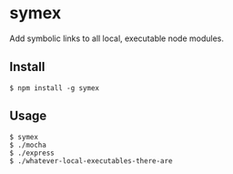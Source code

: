 # symex
Add symbolic links to all local, executable node modules.

## Install

    $ npm install -g symex

## Usage

    $ symex
  	$ ./mocha
  	$ ./express
  	$ ./whatever-local-executables-there-are
